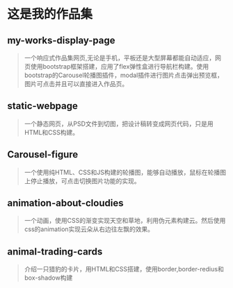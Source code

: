 # 这是我的作品集

## my-works-display-page

> 一个响应式作品集网页,无论是手机，平板还是大型屏幕都能自动适应，网页使用bootstrap框架搭建，应用了flex弹性盒进行导航栏构建。使用bootstrap的Carousel轮播图插件，modal插件进行图片点击弹出预览框，图片可点击并且可以直接进入作品页。

## static-webpage

> 一个静态网页，从PSD文件到切图，把设计稿转变成网页代码，只是用HTML和CSS构建。

## Carousel-figure

> 一个使用纯HTML、CSS和JS构建的轮播图，能够自动播放，鼠标在轮播图上停止播放，可点击切换图片功能的实现。

## animation-about-cloudies

> 一个动画，使用CSS的渐变实现天空和草地，利用伪元素构建云。然后使用css的animation实现云朵从右边往左飘的效果。

## animal-trading-cards

> 介绍一只猎豹的卡片，用HTML和CSS搭建，使用border,border-redius和box-shadow构建
